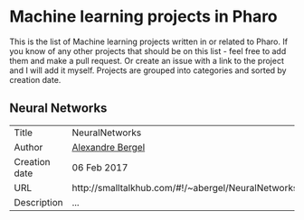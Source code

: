 # Machine learning projects in Pharo

This is the list of Machine learning projects written in or related to Pharo. If you know of any other projects that should be on this list - feel free to add them and make a pull request. Or create an issue with a link to the project and I will add it myself. Projects are grouped into categories and sorted by creation date.

<!--
Template for adding new items

<table>
  <tr>
    <td>Title</td>
    <td>...</td>
  </tr>
  <tr>
    <td>Author</td>
    <td>...</td>
    </tr>
  <tr>
    <td>Creation date</td>
    <td>...</td>
  </tr>
  <tr>
    <td>URL</td>
    <td>...</td>
  </tr>
  <tr>
    <td>Description</td>
    <td>...</td>
  </tr>
</table>
-->

## Neural Networks

<table>
  <tr>
    <td>Title</td>
    <td>NeuralNetworks</td>
  </tr>
  <tr>
    <td>Author</td>
    <td><a href="https://github.com/bergel">Alexandre Bergel</a></td>
    </tr>
  <tr>
    <td>Creation date</td>
    <td>06 Feb 2017</td>
  </tr>
  <tr>
    <td>URL</td>
    <td>http://smalltalkhub.com/#!/~abergel/NeuralNetworks</td>
  </tr>
  <tr>
    <td>Description</td>
    <td>...</td>
  </tr>
</table>
